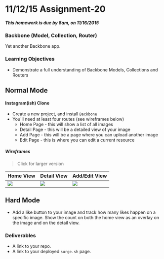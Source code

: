 # 11/12/15 Assignment-20

___This homework is due by 8am, on 11/16/2015___

### Backbone (Model, Collection, Router)

Yet another Backbone app.


### Learning Objectives

- Demonstrate a full understanding of Backbone Models, Collections and Routers

## Normal Mode

#### Instagram(ish) Clone

* Create a new project, and install `Backbone`
* You'll need at least four routes (see wireframes below)
  - Home Page - this will show a list of all images
  - Detail Page - this will be a detailed view of your image
  - Add Page - this will be a page where you can upload another image
  - Edit Page - this is where you can edit a current resource

##### Wireframes

> Click for larger version

| Home View                    | Detail View                  | Add/Edit View             |
| ---------------------------- | ---------------------------- | --------------------------|
| ![](./assets/home.png)       | ![](./assets/detail.png)     | ![](./assets/add.png)     |

## Hard Mode

* Add a like button to your image and track how many likes happen on a specific image. Show the count on both the home view as an overlay on the image and on the detail view.

### Deliverables

* A link to your repo.
* A link to your deployed `surge.sh` page.
